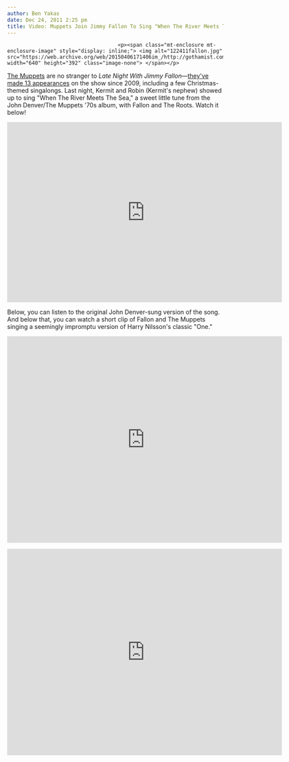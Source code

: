 ```yaml
---
author: Ben Yakas
date: Dec 24, 2011 2:25 pm
title: Video: Muppets Join Jimmy Fallon To Sing "When The River Meets The Sea"
---
```


	
										<p><span class="mt-enclosure mt-enclosure-image" style="display: inline;"> <img alt="122411fallon.jpg" src="https://web.archive.org/web/20150406171406im_/http://gothamist.com/attachments/byakas/122411fallon.jpg" width="640" height="392" class="image-none"> </span></p>

<p><a href="https://web.archive.org/web/20150406171406/http://gothamist.com/tags/themuppets">The Muppets</a> are no stranger to <em>Late Night With Jimmy Fallon</em>&#x2014;<a href="https://web.archive.org/web/20150406171406/http://muppet.wikia.com/wiki/Late_Night_with_Jimmy_Fallon">they&apos;ve made 13 appearances</a> on the show since 2009, including a few Christmas-themed singalongs. Last night, Kermit and Robin (Kermit&apos;s nephew) showed up to sing &quot;When The River Meets The Sea,&quot; a sweet little tune from the John Denver/The Muppets &apos;70s album, with Fallon and The Roots. Watch it below!</p>

<p><iframe id="NBC Video Widget" width="640" height="419" src="https://web.archive.org/web/20150406171406if_/http://www.nbc.com/assets/video/widget/widget.html?vid=1375675" frameborder="0"></iframe></p>

<p>Below, you can listen to the original John Denver-sung version of the song. And below that, you can watch a short clip of Fallon and The Muppets singing a seemingly impromptu version of Harry Nilsson&apos;s classic &quot;One.&quot;</p>

<p><iframe width="640" height="480" src="https://web.archive.org/web/20150406171406if_/http://www.youtube.com/embed/ZOoXTggzoFk" frameborder="0" allowfullscreen></iframe></p>

<p><iframe width="640" height="480" src="https://web.archive.org/web/20150406171406if_/http://www.youtube.com/embed/YPLPrOn-ofY" frameborder="0" allowfullscreen></iframe></p>					
										
									
				